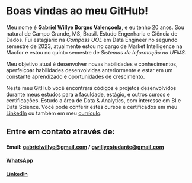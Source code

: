 # Boas vindas ao meu GitHub!

Meu nome é **Gabriel Willye Borges Valençoela**, e eu tenho 20 anos. Sou natural de Campo Grande, MS, Brasil. Estudo Engenharia e Ciência de Dados. Fui estagiário na _Compass UOL_ em Data Engineer no segundo semestre de 2023, atualmente estou no cargo de Market Intelligence na Macfor e estou no quinto semestre de _Sistemas de Informação na UFMS_.

Meu objetivo atual é desenvolver novas habilidades e conhecimentos, aperfeiçoar habilidades desenvolvidas anteriormente e estar em um constante aprendizado e oportunidades de crescimento.

Neste meu GitHub você encontrará códigos e projetos desenvolvidos durante meus estudos para a faculdade, estágio, e outros cursos e certificações. Estudo a área de Data & Analytics, com interesse em BI e Data Science. Você pode conferir estes cursos e certificados em meu [LinkedIn](https://www.linkedin.com/in/gabrielwillye/) ou também em meu [currículo](https://https://github.com/gwillye/GWillye/blob/main/Curr%C3%ADculo%20Gabriel%20Willye.pdf). 

## Entre em contato através de:
#### Email: gabrielwillye@gmail.com / gwillyestudante@gmail.com
#### [WhatsApp](https://api.whatsapp.com/send/?phone=%2B55067991349936&text&type=phone_number&app_absent=0)
#### [LinkedIn](https://www.linkedin.com/in/gabrielwillye/)
